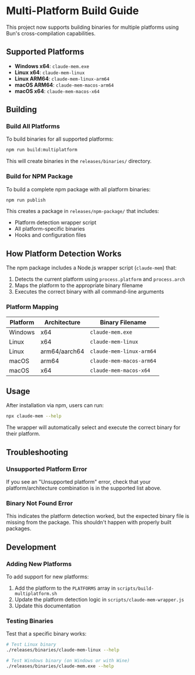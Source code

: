 # Multi-Platform Build Guide

This project now supports building binaries for multiple platforms using Bun's cross-compilation capabilities.

## Supported Platforms

- **Windows x64**: `claude-mem.exe`
- **Linux x64**: `claude-mem-linux` 
- **Linux ARM64**: `claude-mem-linux-arm64`
- **macOS ARM64**: `claude-mem-macos-arm64`
- **macOS x64**: `claude-mem-macos-x64`

## Building

### Build All Platforms

To build binaries for all supported platforms:

```bash
npm run build:multiplatform
```

This will create binaries in the `releases/binaries/` directory.

### Build for NPM Package

To build a complete npm package with all platform binaries:

```bash
npm run publish
```

This creates a package in `releases/npm-package/` that includes:
- Platform detection wrapper script
- All platform-specific binaries
- Hooks and configuration files

## How Platform Detection Works

The npm package includes a Node.js wrapper script (`claude-mem`) that:

1. Detects the current platform using `process.platform` and `process.arch`
2. Maps the platform to the appropriate binary filename
3. Executes the correct binary with all command-line arguments

### Platform Mapping

| Platform | Architecture | Binary Filename |
|----------|-------------|------------------|
| Windows | x64 | `claude-mem.exe` |
| Linux | x64 | `claude-mem-linux` |
| Linux | arm64/aarch64 | `claude-mem-linux-arm64` |
| macOS | arm64 | `claude-mem-macos-arm64` |
| macOS | x64 | `claude-mem-macos-x64` |

## Usage

After installation via npm, users can run:

```bash
npx claude-mem --help
```

The wrapper will automatically select and execute the correct binary for their platform.

## Troubleshooting

### Unsupported Platform Error

If you see an "Unsupported platform" error, check that your platform/architecture combination is in the supported list above.

### Binary Not Found Error

This indicates the platform detection worked, but the expected binary file is missing from the package. This shouldn't happen with properly built packages.

## Development

### Adding New Platforms

To add support for new platforms:

1. Add the platform to the `PLATFORMS` array in `scripts/build-multiplatform.sh`
2. Update the platform detection logic in `scripts/claude-mem-wrapper.js`
3. Update this documentation

### Testing Binaries

Test that a specific binary works:

```bash
# Test Linux binary
./releases/binaries/claude-mem-linux --help

# Test Windows binary (on Windows or with Wine)
./releases/binaries/claude-mem.exe --help
```